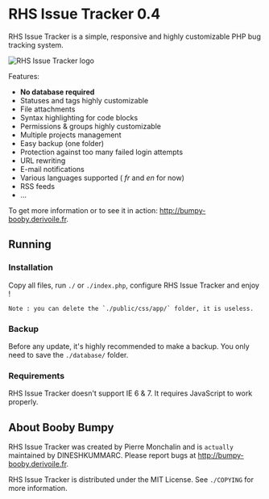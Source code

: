 # RHS Issue Tracker 0.4

RHS Issue Tracker is a simple, responsive and highly customizable PHP bug tracking
system.

![RHS Issue Tracker logo](http://uploads.derivoile.fr/bumpy-booby.png)

Features:

- **No database required**
- Statuses and tags highly customizable
- File attachments
- Syntax highlighting for code blocks
- Permissions & groups highly customizable
- Multiple projects management
- Easy backup (one folder)
- Protection against too many failed login attempts
- URL rewriting
- E-mail notifications
- Various languages supported ( _fr_ and _en_ for now)
- RSS feeds
- …

To get more information or to see it in action:
<http://bumpy-booby.derivoile.fr>.

## Running

### Installation

Copy all files, run `./` or `./index.php`, configure RHS Issue Tracker and enjoy !

```Note : you can delete the `./public/css/app/` folder, it is useless.```

### Backup

Before any update, it's highly recommended to make a backup. You only need to
save the `./database/` folder.

### Requirements

RHS Issue Tracker doesn't support IE 6 & 7. It requires JavaScript to work
properly.

## About Booby Bumpy

RHS Issue Tracker was created by Pierre Monchalin and is ```actually``` maintained by DINESHKUMMARC. Please
report bugs at <http://bumpy-booby.derivoile.fr>.

RHS Issue Tracker is distributed under the MIT License. See `./COPYING` for more
information.